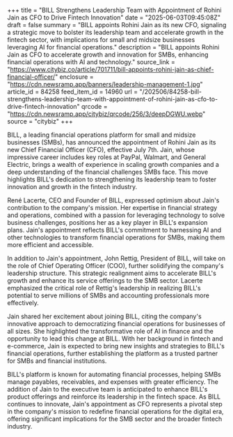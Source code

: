 +++
title = "BILL Strengthens Leadership Team with Appointment of Rohini Jain as CFO to Drive Fintech Innovation"
date = "2025-06-03T09:45:08Z"
draft = false
summary = "BILL appoints Rohini Jain as its new CFO, signaling a strategic move to bolster its leadership team and accelerate growth in the fintech sector, with implications for small and midsize businesses leveraging AI for financial operations."
description = "BILL appoints Rohini Jain as CFO to accelerate growth and innovation for SMBs, enhancing financial operations with AI and technology."
source_link = "https://www.citybiz.co/article/701711/bill-appoints-rohini-jain-as-chief-financial-officer/"
enclosure = "https://cdn.newsramp.app/banners/leadership-management-1.jpg"
article_id = 84258
feed_item_id = 14960
url = "/202506/84258-bill-strengthens-leadership-team-with-appointment-of-rohini-jain-as-cfo-to-drive-fintech-innovation"
qrcode = "https://cdn.newsramp.app/citybiz/qrcode/256/3/deepDGWU.webp"
source = "citybiz"
+++

<p>BILL, a leading financial operations platform for small and midsize businesses (SMBs), has announced the appointment of Rohini Jain as its new Chief Financial Officer (CFO), effective July 7th. Jain, whose impressive career includes key roles at PayPal, Walmart, and General Electric, brings a wealth of experience in scaling growth companies and a deep understanding of the financial challenges SMBs face. This move highlights BILL's dedication to strengthening its leadership team to foster innovation and growth in the fintech industry.</p><p>René Lacerte, CEO and Founder of BILL, expressed optimism about Jain's contribution to the company's mission. Her expertise in financial strategy and operations, combined with a passion for leveraging technology to solve business challenges, positions her as a key player in BILL's expansion plans. Jain's appointment reflects BILL's commitment to harnessing AI and other technologies to transform financial operations for SMBs, making them more efficient and accessible.</p><p>In addition to Jain's appointment, John Rettig, President of BILL, will take on the role of Chief Operating Officer (COO), further solidifying the company's leadership structure. This strategic realignment aims to accelerate BILL's growth and enhance its service offerings to the SMB sector. Lacerte emphasized the critical role of Rettig's leadership in realizing BILL's potential to serve millions of SMBs and accounting professionals more effectively.</p><p>Jain shared her excitement about joining BILL, citing the company's innovative approach to democratizing financial operations for businesses of all sizes. She highlighted the transformative role of AI in finance and the opportunity to lead this change at BILL. With her background in fintech and e-commerce, Jain is expected to bring new insights and strategies to BILL's financial operations, further establishing the platform as a trusted partner for SMBs and financial institutions.</p><p>BILL's platform is known for automating financial processes, helping SMBs manage payables, receivables, and expenses with greater efficiency. The addition of Jain to the executive team is anticipated to enhance BILL's product offerings and reinforce its leadership in the fintech space. As BILL continues to innovate, Jain's appointment as CFO represents a pivotal step in the company's mission to redefine financial operations for the digital era, offering significant implications for the SMB sector and the broader fintech industry.</p>